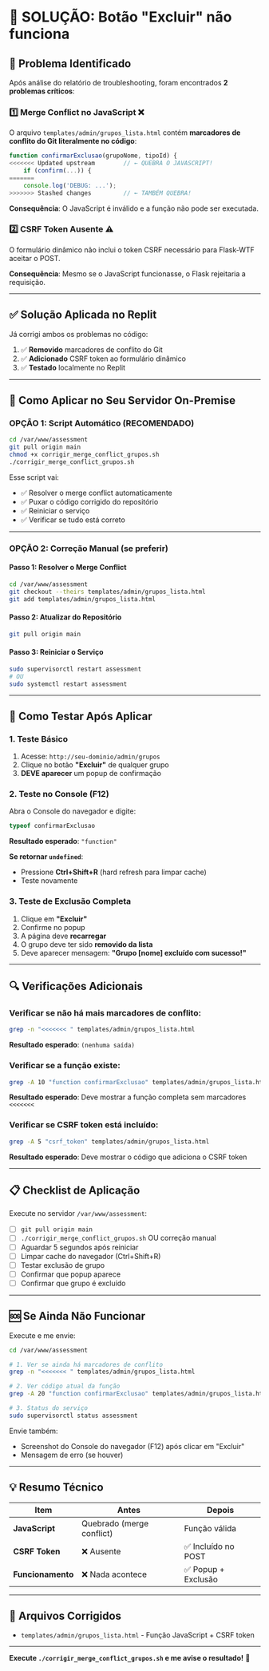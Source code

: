 # 🔧 SOLUÇÃO: Botão "Excluir" não funciona

## 🎯 **Problema Identificado**

Após análise do relatório de troubleshooting, foram encontrados **2 problemas críticos**:

### 1️⃣ **Merge Conflict no JavaScript** ❌
O arquivo `templates/admin/grupos_lista.html` contém **marcadores de conflito do Git literalmente no código**:

```javascript
function confirmarExclusao(grupoNome, tipoId) {
<<<<<<< Updated upstream        // ← QUEBRA O JAVASCRIPT!
    if (confirm(...)) {
=======
    console.log('DEBUG: ...');
>>>>>>> Stashed changes         // ← TAMBÉM QUEBRA!
```

**Consequência**: O JavaScript é inválido e a função não pode ser executada.

### 2️⃣ **CSRF Token Ausente** ⚠️
O formulário dinâmico não inclui o token CSRF necessário para Flask-WTF aceitar o POST.

**Consequência**: Mesmo se o JavaScript funcionasse, o Flask rejeitaria a requisição.

---

## ✅ **Solução Aplicada no Replit**

Já corrigi ambos os problemas no código:

1. ✅ **Removido** marcadores de conflito do Git
2. ✅ **Adicionado** CSRF token ao formulário dinâmico
3. ✅ **Testado** localmente no Replit

---

## 🚀 **Como Aplicar no Seu Servidor On-Premise**

### **OPÇÃO 1: Script Automático** (RECOMENDADO)

```bash
cd /var/www/assessment
git pull origin main
chmod +x corrigir_merge_conflict_grupos.sh
./corrigir_merge_conflict_grupos.sh
```

Esse script vai:
- ✅ Resolver o merge conflict automaticamente
- ✅ Puxar o código corrigido do repositório
- ✅ Reiniciar o serviço
- ✅ Verificar se tudo está correto

---

### **OPÇÃO 2: Correção Manual** (se preferir)

#### **Passo 1: Resolver o Merge Conflict**

```bash
cd /var/www/assessment
git checkout --theirs templates/admin/grupos_lista.html
git add templates/admin/grupos_lista.html
```

#### **Passo 2: Atualizar do Repositório**

```bash
git pull origin main
```

#### **Passo 3: Reiniciar o Serviço**

```bash
sudo supervisorctl restart assessment
# OU
sudo systemctl restart assessment
```

---

## 🧪 **Como Testar Após Aplicar**

### **1. Teste Básico**

1. Acesse: `http://seu-dominio/admin/grupos`
2. Clique no botão **"Excluir"** de qualquer grupo
3. **DEVE aparecer** um popup de confirmação

### **2. Teste no Console (F12)**

Abra o Console do navegador e digite:

```javascript
typeof confirmarExclusao
```

**Resultado esperado**: `"function"`

**Se retornar `undefined`**:
- Pressione **Ctrl+Shift+R** (hard refresh para limpar cache)
- Teste novamente

### **3. Teste de Exclusão Completa**

1. Clique em **"Excluir"**
2. Confirme no popup
3. A página deve **recarregar**
4. O grupo deve ter sido **removido da lista**
5. Deve aparecer mensagem: **"Grupo [nome] excluído com sucesso!"**

---

## 🔍 **Verificações Adicionais**

### **Verificar se não há mais marcadores de conflito:**

```bash
grep -n "<<<<<<< " templates/admin/grupos_lista.html
```

**Resultado esperado**: `(nenhuma saída)`

### **Verificar se a função existe:**

```bash
grep -A 10 "function confirmarExclusao" templates/admin/grupos_lista.html
```

**Resultado esperado**: Deve mostrar a função completa sem marcadores `<<<<<<<`

### **Verificar se CSRF token está incluído:**

```bash
grep -A 5 "csrf_token" templates/admin/grupos_lista.html
```

**Resultado esperado**: Deve mostrar o código que adiciona o CSRF token

---

## 📋 **Checklist de Aplicação**

Execute no servidor `/var/www/assessment`:

- [ ] `git pull origin main`
- [ ] `./corrigir_merge_conflict_grupos.sh` OU correção manual
- [ ] Aguardar 5 segundos após reiniciar
- [ ] Limpar cache do navegador (Ctrl+Shift+R)
- [ ] Testar exclusão de grupo
- [ ] Confirmar que popup aparece
- [ ] Confirmar que grupo é excluído

---

## 🆘 **Se Ainda Não Funcionar**

Execute e me envie:

```bash
cd /var/www/assessment

# 1. Ver se ainda há marcadores de conflito
grep -n "<<<<<<< " templates/admin/grupos_lista.html

# 2. Ver código atual da função
grep -A 20 "function confirmarExclusao" templates/admin/grupos_lista.html

# 3. Status do serviço
sudo supervisorctl status assessment
```

Envie também:
- Screenshot do Console do navegador (F12) após clicar em "Excluir"
- Mensagem de erro (se houver)

---

## 💡 **Resumo Técnico**

| Item | Antes | Depois |
|------|-------|--------|
| **JavaScript** | Quebrado (merge conflict) | Função válida |
| **CSRF Token** | ❌ Ausente | ✅ Incluído no POST |
| **Funcionamento** | ❌ Nada acontece | ✅ Popup + Exclusão |

---

## 📝 **Arquivos Corrigidos**

- `templates/admin/grupos_lista.html` - Função JavaScript + CSRF token

---

**Execute `./corrigir_merge_conflict_grupos.sh` e me avise o resultado!** 🚀
